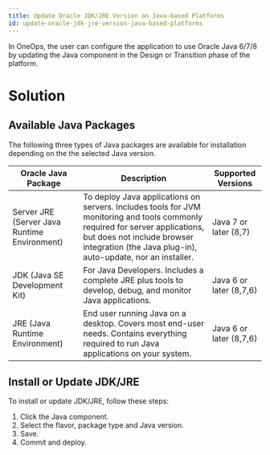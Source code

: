 ```yaml
---
title: Update Oracle JDK/JRE Version on Java-based Platforms
id: update-oracle-jdk-jre-version-java-based-platforms
---
```


In OneOps, the user can configure the application to use Oracle Java 6/7/8 by updating the Java component in the  Design or Transition phase of the platform. 

# Solution

## Available Java Packages 

The following three types of Java packages are available for installation depending on the the selected Java version.

| Oracle Java Package | Description | Supported Versions |
| ----- | ------- | ----- |
| Server JRE (Server Java Runtime Environment) | To deploy Java applications on servers. Includes tools for JVM monitoring and tools commonly required for server applications, but does not include browser integration (the Java plug-in), auto-update, nor an installer.| Java 7 or later (8,7) |
| JDK (Java SE Development Kit) | For Java Developers. Includes a complete JRE plus tools to develop, debug, and monitor Java applications.| Java 6 or later (8,7,6) |
| JRE (Java Runtime Environment)| End user running Java on a desktop. Covers most end-user needs. Contains everything required to run Java applications on your system.| Java 6 or later (8,7,6) |

## Install or Update JDK/JRE

To install or update JDK/JRE, follow these steps:

1. Click the Java component.
2. Select the flavor, package type and Java version.
3. Save.
4. Commit and deploy.
